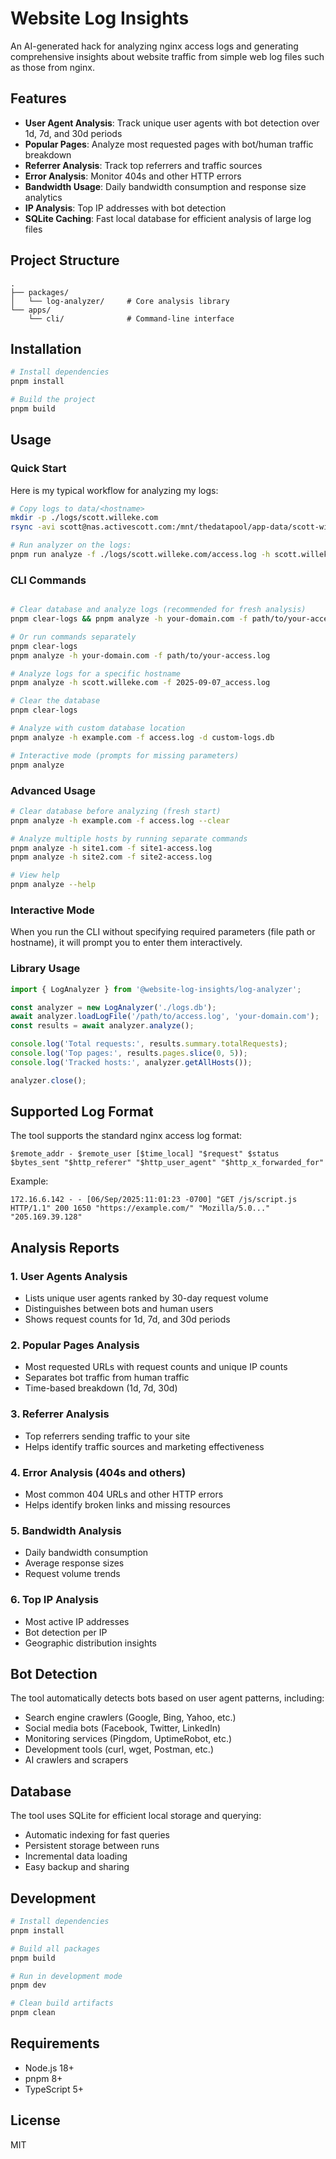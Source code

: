 # Website Log Insights

An AI-generated hack for analyzing nginx access logs and generating comprehensive insights about website traffic from simple web log files such as those from nginx.

## Features

- **User Agent Analysis**: Track unique user agents with bot detection over 1d, 7d, and 30d periods
- **Popular Pages**: Analyze most requested pages with bot/human traffic breakdown
- **Referrer Analysis**: Track top referrers and traffic sources
- **Error Analysis**: Monitor 404s and other HTTP errors
- **Bandwidth Usage**: Daily bandwidth consumption and response size analytics
- **IP Analysis**: Top IP addresses with bot detection
- **SQLite Caching**: Fast local database for efficient analysis of large log files

## Project Structure

```
.
├── packages/
│   └── log-analyzer/     # Core analysis library
└── apps/
    └── cli/              # Command-line interface
```

## Installation

```bash
# Install dependencies
pnpm install

# Build the project
pnpm build
```

## Usage

### Quick Start

Here is my typical workflow for analyzing my logs:

```bash
# Copy logs to data/<hostname>
mkdir -p ./logs/scott.willeke.com
rsync -avi scott@nas.activescott.com:/mnt/thedatapool/app-data/scott-willeke-com/logs/ ./logs/scott.willeke.com/

# Run analyzer on the logs:
pnpm run analyze -f ./logs/scott.willeke.com/access.log -h scott.willeke.com
```


### CLI Commands

```bash

# Clear database and analyze logs (recommended for fresh analysis)
pnpm clear-logs && pnpm analyze -h your-domain.com -f path/to/your-access.log

# Or run commands separately
pnpm clear-logs
pnpm analyze -h your-domain.com -f path/to/your-access.log

# Analyze logs for a specific hostname
pnpm analyze -h scott.willeke.com -f 2025-09-07_access.log

# Clear the database
pnpm clear-logs

# Analyze with custom database location
pnpm analyze -h example.com -f access.log -d custom-logs.db

# Interactive mode (prompts for missing parameters)
pnpm analyze
```

### Advanced Usage

```bash
# Clear database before analyzing (fresh start)
pnpm analyze -h example.com -f access.log --clear

# Analyze multiple hosts by running separate commands
pnpm analyze -h site1.com -f site1-access.log
pnpm analyze -h site2.com -f site2-access.log

# View help
pnpm analyze --help
```

### Interactive Mode

When you run the CLI without specifying required parameters (file path or hostname), it will prompt you to enter them interactively.

### Library Usage

```typescript
import { LogAnalyzer } from '@website-log-insights/log-analyzer';

const analyzer = new LogAnalyzer('./logs.db');
await analyzer.loadLogFile('/path/to/access.log', 'your-domain.com');
const results = await analyzer.analyze();

console.log('Total requests:', results.summary.totalRequests);
console.log('Top pages:', results.pages.slice(0, 5));
console.log('Tracked hosts:', analyzer.getAllHosts());

analyzer.close();
```

## Supported Log Format

The tool supports the standard nginx access log format:

```
$remote_addr - $remote_user [$time_local] "$request" $status $bytes_sent "$http_referer" "$http_user_agent" "$http_x_forwarded_for"
```

Example:
```
172.16.6.142 - - [06/Sep/2025:11:01:23 -0700] "GET /js/script.js HTTP/1.1" 200 1650 "https://example.com/" "Mozilla/5.0..." "205.169.39.128"
```

## Analysis Reports

### 1. User Agents Analysis
- Lists unique user agents ranked by 30-day request volume
- Distinguishes between bots and human users
- Shows request counts for 1d, 7d, and 30d periods

### 2. Popular Pages Analysis
- Most requested URLs with request counts and unique IP counts
- Separates bot traffic from human traffic
- Time-based breakdown (1d, 7d, 30d)

### 3. Referrer Analysis
- Top referrers sending traffic to your site
- Helps identify traffic sources and marketing effectiveness

### 4. Error Analysis (404s and others)
- Most common 404 URLs and other HTTP errors
- Helps identify broken links and missing resources

### 5. Bandwidth Analysis
- Daily bandwidth consumption
- Average response sizes
- Request volume trends

### 6. Top IP Analysis
- Most active IP addresses
- Bot detection per IP
- Geographic distribution insights

## Bot Detection

The tool automatically detects bots based on user agent patterns, including:

- Search engine crawlers (Google, Bing, Yahoo, etc.)
- Social media bots (Facebook, Twitter, LinkedIn)
- Monitoring services (Pingdom, UptimeRobot, etc.)
- Development tools (curl, wget, Postman, etc.)
- AI crawlers and scrapers

## Database

The tool uses SQLite for efficient local storage and querying:

- Automatic indexing for fast queries
- Persistent storage between runs
- Incremental data loading
- Easy backup and sharing

## Development

```bash
# Install dependencies
pnpm install

# Build all packages
pnpm build

# Run in development mode
pnpm dev

# Clean build artifacts
pnpm clean
```

## Requirements

- Node.js 18+
- pnpm 8+
- TypeScript 5+

## License

MIT
